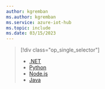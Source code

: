 ```yaml
---
author: kgremban
ms.author: kgremban
ms.service: azure-iot-hub
ms.topic: include
ms.date: 03/15/2023
---
```

> [!div class="op_single_selector"]
> * [.NET](../articles/iot-hub/file-upload-dotnet.md)
> * [Python](../articles/iot-hub/file-upload-python.md)
> * [Node.js](../articles/iot-hub/file-upload-node.md)
> * [Java](../articles/iot-hub/file-upload-java.md)
